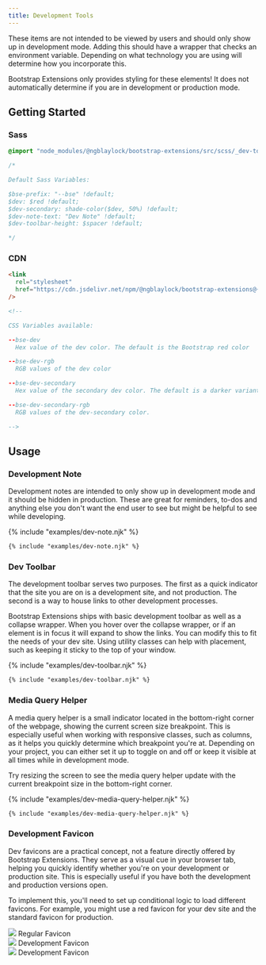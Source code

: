 ```yaml
---
title: Development Tools
---
```


These items are not intended to be viewed by users and should only show up in development mode. Adding this should have a wrapper that checks an environment variable. Depending on what technology you are using will determine how you incorporate this.

<div class="alert alert-warning">
Bootstrap Extensions only provides styling for these elements! It does not automatically determine if you are in development or production mode.
</div>

## Getting Started

### Sass

```scss
@import "node_modules/@ngblaylock/bootstrap-extensions/src/scss/_dev-tools.scss";

/*

Default Sass Variables:

$bse-prefix: "--bse" !default;
$dev: $red !default;
$dev-secondary: shade-color($dev, 50%) !default;
$dev-note-text: "Dev Note" !default;
$dev-toolbar-height: $spacer !default;

*/
```

### CDN

```html
<link
  rel="stylesheet"
  href="https://cdn.jsdelivr.net/npm/@ngblaylock/bootstrap-extensions@{{pkg.version}}/dist/css/dev-tools.min.css"
/>

<!--

CSS Variables available:

--bse-dev 
  Hex value of the dev color. The default is the Bootstrap red color

--bse-dev-rgb
  RGB values of the dev color

--bse-dev-secondary
  Hex value of the secondary dev color. The default is a darker variant of the Bootstrap red color

--bse-dev-secondary-rgb
  RGB values of the dev-secondary color.

-->
```

## Usage

### Development Note

Development notes are intended to only show up in development mode and it should be hidden in production. These are great for reminders, to-dos and anything else you don't want the end user to see but might be helpful to see while developing.

{% include "examples/dev-note.njk" %}

```html
{% include "examples/dev-note.njk" %}
```

### Dev Toolbar

The development toolbar serves two purposes. The first as a quick indicator that the site you are on is a development site, and not production. The second is a way to house links to other development processes.

Bootstrap Extensions ships with basic development toolbar as well as a collapse wrapper. When you hover over the collapse wrapper, or if an element is in focus it will expand to show the links. You can modify this to fit the needs of your dev site. Using utility classes can help with placement, such as keeping it sticky to the top of your window.

{% include "examples/dev-toolbar.njk" %}

```html
{% include "examples/dev-toolbar.njk" %}
```

### Media Query Helper

A media query helper is a small indicator located in the bottom-right corner of the webpage, showing the current screen size breakpoint. This is especially useful when working with responsive classes, such as columns, as it helps you quickly determine which breakpoint you're at. Depending on your project, you can either set it up to toggle on and off or keep it visible at all times while in development mode.

Try resizing the screen to see the media query helper update with the current breakpoint size in the bottom-right corner.

{% include "examples/dev-media-query-helper.njk" %}

```html
{% include "examples/dev-media-query-helper.njk" %}
```

### Development Favicon

Dev favicons are a practical concept, not a feature directly offered by Bootstrap Extensions. They serve as a visual cue in your browser tab, helping you quickly identify whether you're on your development or production site. This is especially useful if you have both the development and production versions open.

To implement this, you'll need to set up conditional logic to load different favicons. For example, you might use a red favicon for your dev site and the standard favicon for production.

<div class="row">
  <div class="col-sm-6">
    <div class="card card-body align-items-center">
      <img src="/favicon.svg" style="max-width: 100px;" />
      Regular Favicon
    </div>
  </div>
  
  <div class="col-sm-6 hide-on-custom">
    <div class="card card-body align-items-center">
      <img src="/favicon-dev.svg" style="max-width: 100px;" />
      Development Favicon
    </div>
  </div>
  
  <div class="col-sm-6 show-on-custom">
    <div class="card card-body align-items-center">
      <img src="/favicon-dev-alt.svg" style="max-width: 100px;" />
      Development Favicon
    </div>
  </div>
</div>
